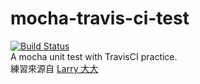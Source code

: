 # mocha-travis-ci-test
[![Build Status](https://travis-ci.org/WeiChiaChang/mocha-travis-ci-test.svg?branch=master)](https://travis-ci.org/WeiChiaChang/mocha-travis-ci-test)
<br>
A mocha unit test with TravisCI practice.
<br>
練習來源自 [Larry 大大](http://larry850806.github.io/2016/10/02/mocha-travis-ci)
